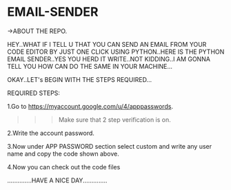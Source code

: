 # EMAIL-SENDER
->ABOUT THE REPO.

HEY..WHAT IF I TELL U THAT YOU CAN SEND AN EMAIL FROM YOUR CODE EDITOR BY JUST ONE CLICK USING PYTHON..HERE IS THE PYTHON EMAIL SENDER..YES YOU HERD IT WRITE..NOT KIDDING..I AM GONNA TELL YOU HOW CAN DO THE SAME IN YOUR MACHINE...

OKAY..LET's BEGIN WITH THE STEPS REQUIRED...


REQUIRED STEPS:

1.Go to https://myaccount.google.com/u/4/apppasswords.

>>>Make sure that 2 step verification is on.

2.Write the account password.

3.Now under APP PASSWORD section select custom and write any user name and copy the code shown above.

4.Now you can check out the code files

..............HAVE A NICE DAY..............
